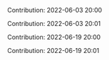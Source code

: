 Contribution: 2022-06-03 20:00

Contribution: 2022-06-03 20:01

Contribution: 2022-06-19 20:00

Contribution: 2022-06-19 20:01

